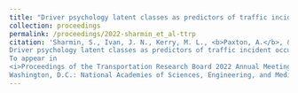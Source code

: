 ```yaml
---
title: "Driver psychology latent classes as predictors of traffic incident occurrence in Naturalistic Driving Study (NDS) data"
collection: proceedings
permalink: /proceedings/2022-sharmin_et_al-ttrp
citation: 'Sharmin, S., Ivan, J. N., Kerry, M. L., <b>Paxton, A.</b>, & Tucker, A. (forthcoming, 2022).
Driver psychology latent classes as predictors of traffic incident occurrence in Naturalistic Driving Study (NDS) data.
To appear in
<i>Proceedings of the Transportation Research Board 2022 Annual Meeting</i>.
Washington, D.C.: National Academies of Sciences, Engineering, and Medicine.'
---
```

